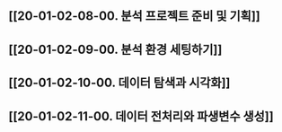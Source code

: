 ## [[20-01-02-08-00. 분석 프로젝트 준비 및 기획]]
## [[20-01-02-09-00. 분석 환경 세팅하기]]
## [[20-01-02-10-00. 데이터 탐색과 시각화]]
## [[20-01-02-11-00. 데이터 전처리와 파생변수 생성]]